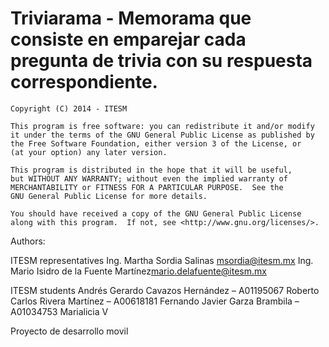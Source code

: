 Triviarama - Memorama que consiste en emparejar cada pregunta de trivia con su respuesta correspondiente.
==========

	Copyright (C) 2014 - ITESM

	This program is free software: you can redistribute it and/or modify
	it under the terms of the GNU General Public License as published by
	the Free Software Foundation, either version 3 of the License, or
	(at your option) any later version.

	This program is distributed in the hope that it will be useful,
	but WITHOUT ANY WARRANTY; without even the implied warranty of
	MERCHANTABILITY or FITNESS FOR A PARTICULAR PURPOSE.  See the
	GNU General Public License for more details.

	You should have received a copy of the GNU General Public License
	along with this program.  If not, see <http://www.gnu.org/licenses/>.


Authors:

   ITESM representatives
	    Ing. Martha Sordia Salinas <msordia@itesm.mx>
      Ing. Mario Isidro de la Fuente Martínez<mario.delafuente@itesm.mx>

   ITESM students
  	 Andrés Gerardo Cavazos Hernández – A01195067
     Roberto Carlos Rivera Martínez – A00618181
     Fernando Javier Garza Brambila – A01034753
     Marialicia V
	
Proyecto de desarrollo movil
